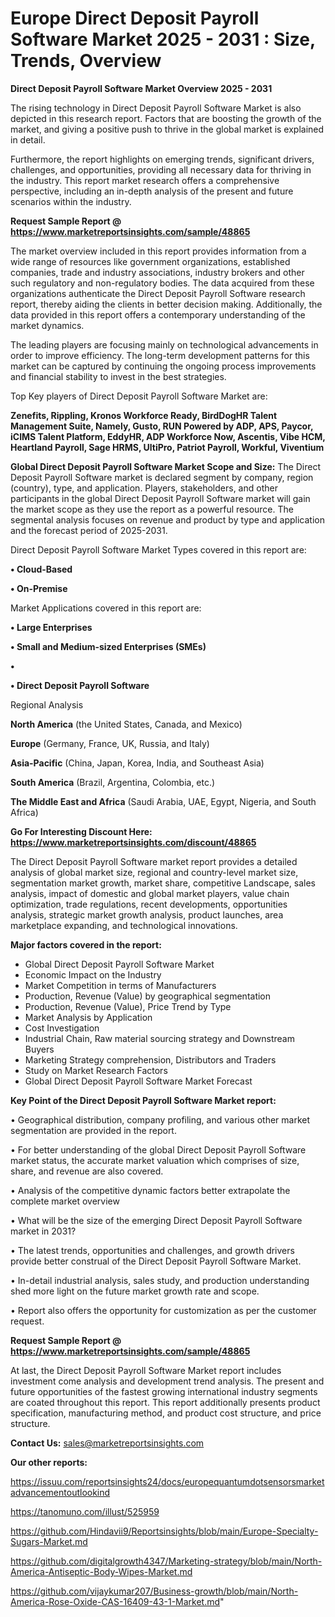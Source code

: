 # Europe Direct Deposit Payroll Software Market 2025 - 2031 : Size, Trends, Overview

<Strong> Direct Deposit Payroll Software Market Overview 2025 - 2031</strong>

The rising technology in Direct Deposit Payroll Software Market is also depicted in this research report. Factors that are boosting the growth of the market, and giving a positive push to thrive in the global market is explained in detail.

Furthermore, the report highlights on emerging trends, significant drivers, challenges, and opportunities, providing all necessary data for thriving in the industry. This report market research offers a comprehensive perspective, including an in-depth analysis of the present and future scenarios within the industry.

<strong>Request Sample Report @ <a href=https://www.marketreportsinsights.com/sample/48865>https://www.marketreportsinsights.com/sample/48865</a></strong>

The market overview included in this report provides information from a wide range of resources like government organizations, established companies, trade and industry associations, industry brokers and other such regulatory and non-regulatory bodies. The data acquired from these organizations authenticate the Direct Deposit Payroll Software research report, thereby aiding the clients in better decision making. Additionally, the data provided in this report offers a contemporary understanding of the market dynamics.

The leading players are focusing mainly on technological advancements in order to improve efficiency. The long-term development patterns for this market can be captured by continuing the ongoing process improvements and financial stability to invest in the best strategies.

Top Key players of Direct Deposit Payroll Software Market are:

<strong>Zenefits, Rippling, Kronos Workforce Ready, BirdDogHR Talent Management Suite, Namely, Gusto, RUN Powered by ADP, APS, Paycor, iCIMS Talent Platform, EddyHR, ADP Workforce Now, Ascentis, Vibe HCM, Heartland Payroll, Sage HRMS, UltiPro, Patriot Payroll, Workful, Viventium</strong>

<strong><b>Global Direct Deposit Payroll Software Market Scope and Size:</b></strong>
The Direct Deposit Payroll Software market is declared segment by company, region (country), type, and application. Players, stakeholders, and other participants in the global Direct Deposit Payroll Software market will gain the market scope as they use the report as a powerful resource. The segmental analysis focuses on revenue and product by type and application and the forecast period of 2025-2031.

Direct Deposit Payroll Software Market Types covered in this report are:

<strong>•  Cloud-Based

•  On-Premise</strong>

Market Applications covered in this report are:

<strong>•  Large Enterprises

•  Small and Medium-sized Enterprises (SMEs)

•  

•  Direct Deposit Payroll Software</strong> 

Regional Analysis

<strong>North America</strong> (the United States, Canada, and Mexico)

<strong>Europe</strong> (Germany, France, UK, Russia, and Italy)

<strong>Asia-Pacific</strong> (China, Japan, Korea, India, and Southeast Asia)

<strong>South America</strong> (Brazil, Argentina, Colombia, etc.)

<strong>The Middle East and Africa</strong> (Saudi Arabia, UAE, Egypt, Nigeria, and South Africa)

<strong>Go For Interesting Discount Here: <a href=https://www.marketreportsinsights.com/discount/48865>https://www.marketreportsinsights.com/discount/48865</a></strong>

The Direct Deposit Payroll Software market report provides a detailed analysis of global market size, regional and country-level market size, segmentation market growth, market share, competitive Landscape, sales analysis, impact of domestic and global market players, value chain optimization, trade regulations, recent developments, opportunities analysis, strategic market growth analysis, product launches, area marketplace expanding, and technological innovations.

<strong><b>Major factors covered in the report:</b></strong>
<ul>
  <li>Global Direct Deposit Payroll Software Market </li>
  <li>Economic Impact on the Industry</li>
  <li>Market Competition in terms of Manufacturers</li>
  <li>Production, Revenue (Value) by geographical segmentation</li>
  <li>Production, Revenue (Value), Price Trend by Type</li>
  <li>Market Analysis by Application</li>
  <li>Cost Investigation</li>
  <li>Industrial Chain, Raw material sourcing strategy and Downstream Buyers</li>
  <li>Marketing Strategy comprehension, Distributors and Traders</li>
  <li>Study on Market Research Factors</li>
  <li>Global Direct Deposit Payroll Software Market Forecast</li>
</ul>

<strong><b>Key Point of the Direct Deposit Payroll Software Market report:</b></strong>

• Geographical distribution, company profiling, and various other market segmentation are provided in the report.

• For better understanding of the global Direct Deposit Payroll Software market status, the accurate market valuation which comprises of size, share, and revenue are also covered.

• Analysis of the competitive dynamic factors better extrapolate the complete market overview

• What will be the size of the emerging Direct Deposit Payroll Software market in 2031?

• The latest trends, opportunities and challenges, and growth drivers provide better construal of the Direct Deposit Payroll Software Market.

• In-detail industrial analysis, sales study, and production understanding shed more light on the future market growth rate and scope.

• Report also offers the opportunity for customization as per the customer request.

<strong>Request Sample Report @ <a href=https://www.marketreportsinsights.com/sample/48865>https://www.marketreportsinsights.com/sample/48865</a></strong>

At last, the Direct Deposit Payroll Software Market report includes investment come analysis and development trend analysis. The present and future opportunities of the fastest growing international industry segments are coated throughout this report. This report additionally presents product specification, manufacturing method, and product cost structure, and price structure.

<strong>Contact Us:</strong>
sales@marketreportsinsights.com

<strong>Our other reports:</strong>

<a href=https://issuu.com/reportsinsights24/docs/europequantumdotsensorsmarketadvancementoutlookind>https://issuu.com/reportsinsights24/docs/europequantumdotsensorsmarketadvancementoutlookind</a>

<a href=https://tanomuno.com/illust/525959>https://tanomuno.com/illust/525959</a>

<a href=https://github.com/Hindavii9/Reportsinsights/blob/main/Europe-Specialty-Sugars-Market.md>https://github.com/Hindavii9/Reportsinsights/blob/main/Europe-Specialty-Sugars-Market.md</a>

<a href=https://github.com/digitalgrowth4347/Marketing-strategy/blob/main/North-America-Antiseptic-Body-Wipes-Market.md>https://github.com/digitalgrowth4347/Marketing-strategy/blob/main/North-America-Antiseptic-Body-Wipes-Market.md</a>

<a href=https://github.com/vijaykumar207/Business-growth/blob/main/North-America-Rose-Oxide-CAS-16409-43-1-Market.md>https://github.com/vijaykumar207/Business-growth/blob/main/North-America-Rose-Oxide-CAS-16409-43-1-Market.md</a>"
